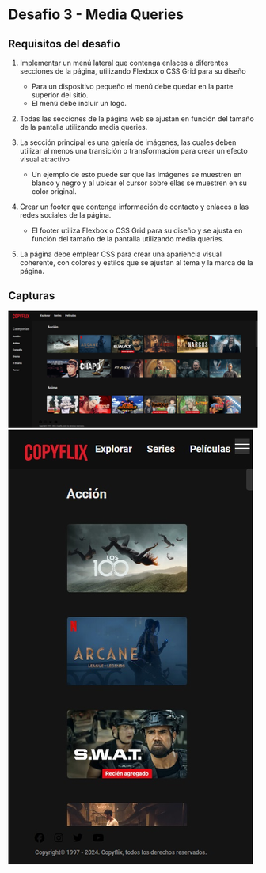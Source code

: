 ﻿# Desafio 3 - Media Queries

 ## Requisitos del desafio

1. Implementar un menú lateral que contenga enlaces a diferentes secciones de la página, utilizando Flexbox o CSS Grid para su diseño
   - Para un dispositivo pequeño el menú debe quedar en la parte superior del sitio.
   - El menú debe incluir un logo.

2.  Todas las secciones de la página web se ajustan en función del tamaño de la pantalla utilizando media queries. 
    
3. La sección principal es una galería de imágenes, las cuales deben utilizar al menos una transición o transformación para crear un efecto visual atractivo
   - Un ejemplo de esto puede ser que las imágenes se muestren en blanco y negro y al ubicar el cursor sobre ellas se muestren en su color original.

4. Crear un footer que contenga información de contacto y enlaces a las redes sociales de la página.
   - El footer utiliza Flexbox o CSS Grid para su diseño y se ajusta en función del tamaño de la pantalla utilizando media queries.

5. La página debe emplear CSS para crear una apariencia visual coherente, con colores y estilos que se ajustan al tema y la marca de la página. 

## Capturas
![Version Mobile](https://github.com/Nicolas-Tolosa/modulo2-desafiofinal/blob/main/screenshot1.jpg)
![Version Escritorio](https://github.com/Nicolas-Tolosa/modulo2-desafiofinal/blob/main/screenshot2.jpg)

